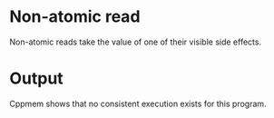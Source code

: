# Non-atomic read
Non-atomic reads take the value of one of their visible side effects.

# Output
Cppmem shows that no consistent execution exists for this program. 

